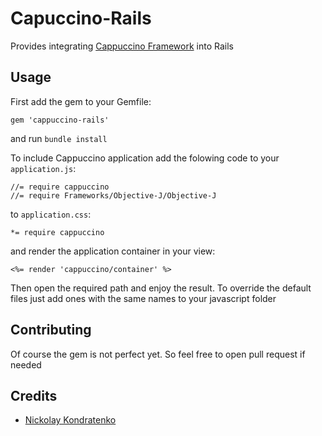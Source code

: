 # Capuccino-Rails

Provides integrating [Cappuccino Framework](http://www.cappuccino-project.org/) into Rails

## Usage

First add the gem to your Gemfile:
```
gem 'cappuccino-rails'
```
and run `bundle install`

To include Cappuccino application add the folowing code to your `application.js`:
```
//= require cappuccino
//= require Frameworks/Objective-J/Objective-J
```
to `application.css`:
```
*= require cappuccino
```
and render the application container in your view:
```
<%= render 'cappuccino/container' %>
```
Then open the required path and enjoy the result.
To override the default files just add ones with the same names to your javascript folder

## Contributing

Of course the gem is not perfect yet. So feel free to open pull request if needed

## Credits

* [Nickolay Kondratenko](https://github.com/kont-noor)
